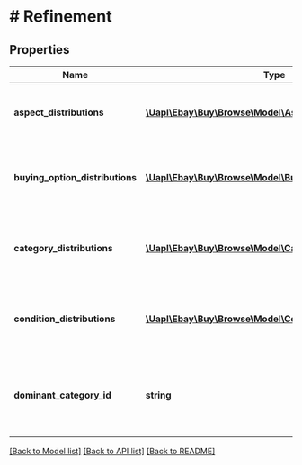# # Refinement

## Properties

Name | Type | Description | Notes
------------ | ------------- | ------------- | -------------
**aspect_distributions** | [**\Uapl\Ebay\Buy\Browse\Model\AspectDistribution[]**](AspectDistribution.md) | An array of containers for the all the aspect refinements. | [optional]
**buying_option_distributions** | [**\Uapl\Ebay\Buy\Browse\Model\BuyingOptionDistribution[]**](BuyingOptionDistribution.md) | An array of containers for the all the buying option refinements. | [optional]
**category_distributions** | [**\Uapl\Ebay\Buy\Browse\Model\CategoryDistribution[]**](CategoryDistribution.md) | An array of containers for the all the category refinements. | [optional]
**condition_distributions** | [**\Uapl\Ebay\Buy\Browse\Model\ConditionDistribution[]**](ConditionDistribution.md) | An array of containers for the all the condition refinements. | [optional]
**dominant_category_id** | **string** | The identifier of the category that most of the items are part of. | [optional]

[[Back to Model list]](../../README.md#models) [[Back to API list]](../../README.md#endpoints) [[Back to README]](../../README.md)
